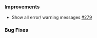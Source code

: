 ### Improvements

- Show all error/ warning messages
  [#279](https://github.com/pulumi/pulumi-yaml/pull/279)
  
### Bug Fixes
